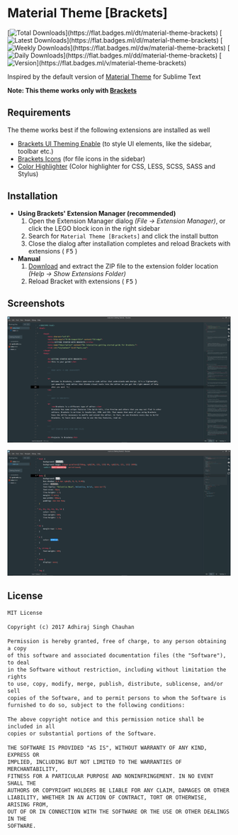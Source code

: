 # Material Theme [Brackets]
[![Total Downloads](https://flat.badges.ml/dt/material-theme-brackets?)](https://flat.badges.ml/dt/material-theme-brackets)
[![Latest Downloads](https://flat.badges.ml/dl/material-theme-brackets?)](https://flat.badges.ml/dl/material-theme-brackets)
[![Weekly Downloads](https://flat.badges.ml/dw/material-theme-brackets?)](https://flat.badges.ml/dw/material-theme-brackets)
[![Daily Downloads](https://flat.badges.ml/dd/material-theme-brackets?)](https://flat.badges.ml/dd/material-theme-brackets)
[![Version](https://flat.badges.ml/v/material-theme-brackets?)](https://flat.badges.ml/v/material-theme-brackets)

Inspired by the default version of [Material Theme](http://equinsuocha.io/material-theme/) for Sublime Text

**Note: This theme works only with [Brackets](http://brackets.io/)**

## Requirements
The theme works best if the following extensions are installed as well
  * [Brackets UI Theming Enable](https://github.com/notasz/brackets-uitheming) (to style UI elements, like the sidebar, toolbar etc.)
  * [Brackets Icons](https://github.com/ivogabe/Brackets-Icons) (for file icons in the sidebar)
  * [Color Highlighter](https://github.com/Taraflex/Brackets-Color-Highlighter) (Color highlighter for CSS, LESS, SCSS, SASS and Stylus)

## Installation
  * **Using Brackets' Extension Manager (recommended)**
    1. Open the Extension Manager dialog *(File -> Extension Manager)*, or click the LEGO block icon in the right sidebar
	2. Search for `Material Theme [Brackets]` and click the install button
	3. Close the dialog after installation completes and reload Brackets with extensions ( <kbd>F5</kbd> )
  * **Manual**
    1. [Download](https://github.com/adhirajsinghchauhan/Material-Theme-Brackets/releases/download/v1.2.0/material-theme-brackets.zip) and extract the ZIP file to the extension folder location *(Help -> Show Extensions Folder)*
	2. Reload Bracket with extensions ( <kbd>F5</kbd> )

## Screenshots
![HTML](https://raw.githubusercontent.com/adhirajsinghchauhan/Material-Theme-Brackets/master/screenshots/html.png)

![CSS](https://raw.githubusercontent.com/adhirajsinghchauhan/Material-Theme-Brackets/master/screenshots/css.png)

## License
```
MIT License

Copyright (c) 2017 Adhiraj Singh Chauhan

Permission is hereby granted, free of charge, to any person obtaining a copy
of this software and associated documentation files (the "Software"), to deal
in the Software without restriction, including without limitation the rights
to use, copy, modify, merge, publish, distribute, sublicense, and/or sell
copies of the Software, and to permit persons to whom the Software is
furnished to do so, subject to the following conditions:

The above copyright notice and this permission notice shall be included in all
copies or substantial portions of the Software.

THE SOFTWARE IS PROVIDED "AS IS", WITHOUT WARRANTY OF ANY KIND, EXPRESS OR
IMPLIED, INCLUDING BUT NOT LIMITED TO THE WARRANTIES OF MERCHANTABILITY,
FITNESS FOR A PARTICULAR PURPOSE AND NONINFRINGEMENT. IN NO EVENT SHALL THE
AUTHORS OR COPYRIGHT HOLDERS BE LIABLE FOR ANY CLAIM, DAMAGES OR OTHER
LIABILITY, WHETHER IN AN ACTION OF CONTRACT, TORT OR OTHERWISE, ARISING FROM,
OUT OF OR IN CONNECTION WITH THE SOFTWARE OR THE USE OR OTHER DEALINGS IN THE
SOFTWARE.
```
